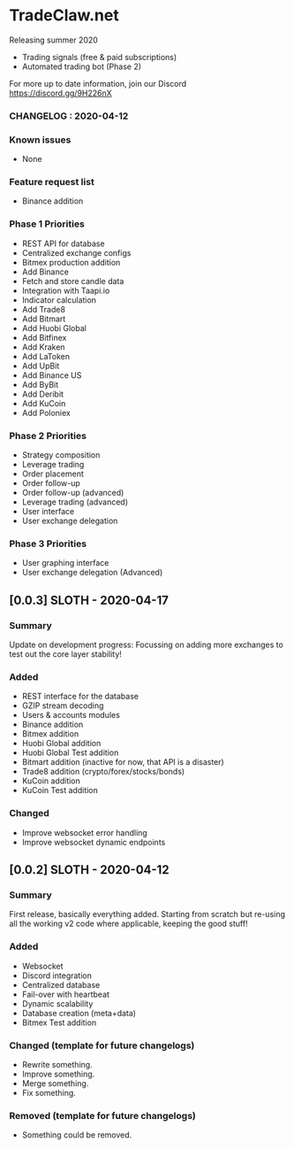 # TradeClaw.net
Releasing summer 2020
* Trading signals (free & paid subscriptions)
* Automated trading bot (Phase 2)

For more up to date information, join our Discord
https://discord.gg/9H226nX

### CHANGELOG : 2020-04-12 ###

### Known issues
- None

### Feature request list
- Binance addition

### Phase 1 Priorities
- REST API for database
- Centralized exchange configs
- Bitmex production addition
- Add Binance
- Fetch and store candle data
- Integration with Taapi.io
- Indicator calculation
- Add Trade8
- Add Bitmart
- Add Huobi Global
- Add Bitfinex
- Add Kraken
- Add LaToken
- Add UpBit
- Add Binance US
- Add ByBit
- Add Deribit
- Add KuCoin
- Add Poloniex
### Phase 2 Priorities
- Strategy composition
- Leverage trading
- Order placement
- Order follow-up
- Order follow-up (advanced)
- Leverage trading (advanced)
- User interface
- User exchange delegation
### Phase 3 Priorities
- User graphing interface
- User exchange delegation (Advanced)

## [0.0.3] SLOTH - 2020-04-17
### Summary
Update on development progress:
Focussing on adding more exchanges to test out the core layer stability!

### Added
- REST interface for the database
- GZIP stream decoding
- Users & accounts modules
- Binance addition
- Bitmex addition
- Huobi Global addition
- Huobi Global Test addition
- Bitmart addition (inactive for now, that API is a disaster)
- Trade8 addition (crypto/forex/stocks/bonds)
- KuCoin addition
- KuCoin Test addition

### Changed 
- Improve websocket error handling
- Improve websocket dynamic endpoints


## [0.0.2] SLOTH - 2020-04-12
### Summary
First release, basically everything added.
Starting from scratch but re-using all the working v2 code where applicable, keeping the good stuff!

### Added
- Websocket
- Discord integration
- Centralized database
- Fail-over with heartbeat
- Dynamic scalability
- Database creation (meta+data)
- Bitmex Test addition

### Changed (template for future changelogs)
- Rewrite something.
- Improve something.
- Merge something.
- Fix something.

### Removed (template for future changelogs)
- Something could be removed.
